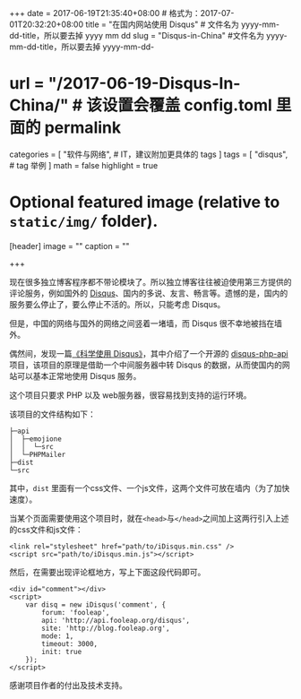 +++
date = 2017-06-19T21:35:40+08:00 # 格式为：2017-07-01T20:32:20+08:00
title = "在国内网站使用 Disqus" # 文件名为 yyyy-mm-dd-title，所以要去掉 yyyy mm dd
slug = "Disqus-in-China" #文件名为 yyyy-mm-dd-title，所以要去掉 yyyy-mm-dd-
# url = "/2017-06-19-Disqus-In-China/" # 该设置会覆盖 config.toml 里面的 permalink 
categories = [
    "软件与网络", # IT，建议附加更具体的 tags
]
tags = [
    "disqus", # tag 举例
]
math = false
highlight = true

# Optional featured image (relative to `static/img/` folder).
[header]
image = ""
caption = ""

+++

现在很多独立博客程序都不带论模块了。所以独立博客往往被迫使用第三方提供的评论服务，例如国外的 [Disqus](https://disqus.com/)、国内的多说、友言、畅言等。遗憾的是，国内的服务要么停止了，要么停止不活的。所以，只能考虑 Disqus。

但是，中国的网络与国外的网络之间竖着一堵墙，而 Disqus 很不幸地被挡在墙外。<!--more-->

偶然间，发现一篇[《科学使用 Disqus》](http://blog.fooleap.org/use-disqus-correctly.html)，其中介绍了一个开源的 [disqus-php-api](https://github.com/fooleap/disqus-php-api) 项目，该项目的原理是借助一个中间服务器中转 Disqus 的数据，从而使国内的网站可以基本正常地使用 Disqus 服务。

这个项目只要求 PHP 以及 web服务器，很容易找到支持的运行环境。

该项目的文件结构如下：
```
├─api
│  ├─emojione
│  │  └─src
│  └─PHPMailer
├─dist
└─src
```
其中，`dist` 里面有一个css文件、一个js文件，这两个文件可放在墙内（为了加快速度）。

当某个页面需要使用这个项目时，就在`<head>`与`</head>`之间加上这两行引入上述的css文件和js文件：

```
<link rel="stylesheet" href="path/to/iDisqus.min.css" />
<script src="path/to/iDisqus.min.js"></script>
```

然后，在需要出现评论框地方，写上下面这段代码即可。
```
<div id="comment"></div>
<script>
    var disq = new iDisqus('comment', {
        forum: 'fooleap',
        api: 'http://api.fooleap.org/disqus',
        site: 'http://blog.fooleap.org',
        mode: 1,
        timeout: 3000,
        init: true
    });
</script>
```

感谢项目作者的付出及技术支持。